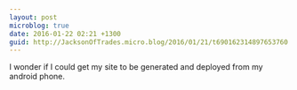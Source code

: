 ```yaml
---
layout: post
microblog: true
date: 2016-01-22 02:21 +1300
guid: http://JacksonOfTrades.micro.blog/2016/01/21/t690162314897653760.html
---
```

I wonder if I could get my site to be generated and deployed from my android phone.
